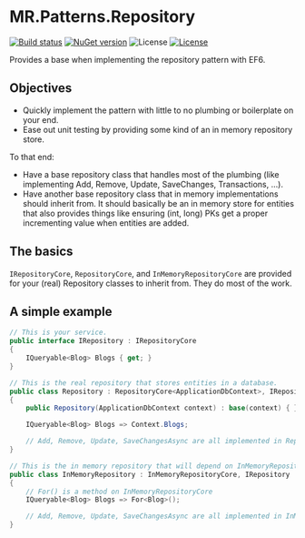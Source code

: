 # MR.Patterns.Repository

[![Build status](https://img.shields.io/appveyor/ci/mrahhal/mr-patterns-repository/master.svg)](https://ci.appveyor.com/project/mrahhal/mr-patterns-repository)
[![NuGet version](https://badge.fury.io/nu/MR.Patterns.Repository.svg)](https://www.nuget.org/packages/MR.Patterns.Repository)
![License](https://img.shields.io/badge/state-dev-yellow.svg)
[![License](https://img.shields.io/badge/license-MIT-blue.svg)](https://opensource.org/licenses/MIT)

Provides a base when implementing the repository pattern with EF6.

## Objectives

- Quickly implement the pattern with little to no plumbing or boilerplate on your end.
- Ease out unit testing by providing some kind of an in memory repository store.

To that end:

- Have a base repository class that handles most of the plumbing (like implementing Add, Remove, Update, SaveChanges, Transactions, ...).
- Have another base repository class that in memory implementations should inherit from. It should basically be an in memory store for entities that also provides things like ensuring (int, long) PKs get a proper incrementing value when entities are added.

## The basics

`IRepositoryCore`, `RepositoryCore`, and `InMemoryRepositoryCore` are provided for your (real) Repository classes to inherit from. They do most of the work.

## A simple example

```cs
// This is your service.
public interface IRepository : IRepositoryCore
{
    IQueryable<Blog> Blogs { get; }
}
```

```cs
// This is the real repository that stores entities in a database.
public class Repository : RepositoryCore<ApplicationDbContext>, IRepository
{
    public Repository(ApplicationDbContext context) : base(context) { }

    IQueryable<Blog> Blogs => Context.Blogs;

    // Add, Remove, Update, SaveChangesAsync are all implemented in RepositoryCore.
}
```

```cs
// This is the in memory repository that will depend on InMemoryRepositoryCore to store entities in memory.
public class InMemoryRepository : InMemoryRepositoryCore, IRepository
{
    // For() is a method on InMemoryRepositoryCore
    IQueryable<Blog> Blogs => For<Blog>();

    // Add, Remove, Update, SaveChangesAsync are all implemented in InMemoryRepositoryCore.
}
```
